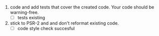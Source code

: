 1. code and add tests that cover the created code. Your code should be warning-free.
   * [ ] tests existing
1. stick to PSR-2 and and don't reformat existing code.
   * [ ] code style check succesful
